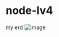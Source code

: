 # node-lv4
my erd
![image](https://github.com/parkchaewone/node-lv4/assets/133657084/6d90a45c-3c64-4767-af82-6a80e4aecbc2)
